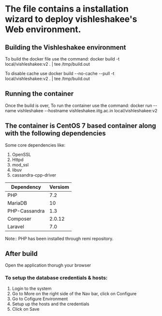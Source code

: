 # The file contains a installation wizard to deploy vishleshakee's Web environment.

## Building the Vishleshakee environment

To build the docker file use the command:
docker build -t local/vishleshakee:v2 . | tee /tmp/build.out

To disable cache use
docker build --no-cache --pull -t local/vishleshakee:v2 . | tee /tmp/build.out

## Running the container

Once the build is over, To run the container use the command:
docker run --name vishleshakee --hostname vishleshakee.iitg.ac.in local/vishleshakee:v2

## The container is CentOS 7 based container along with the following dependencies

Some core dependencies like:

1. OpenSSL
2. Httpd
3. mod_ssl
4. libuv
5. cassandra-cpp-driver

| Dependency    | Versiom |
| ------------- | ------- |
| PHP           | 7.2     |
| MariaDB       | 10      |
| PHP-Cassandra | 1.3     |
| Composer      | 2.0.12  |
| Laravel       | 7.0     |

Note:: PHP has been installed through remi repository.

## After build

Open the application thorugh your browser

### To setup the database credentials & hosts:

1. Login to the system
2. Go to More on the right side of the Nav bar, click on Configure
3. Go to Cofigure Environment
4. Setup up the hosts and the credentials
5. Click on Save
